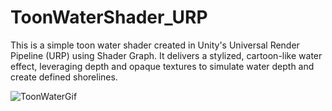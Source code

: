 # ToonWaterShader_URP

This is a simple toon water shader created in Unity's Universal Render Pipeline (URP) using Shader Graph. It delivers a stylized, cartoon-like water effect, leveraging depth and opaque textures to simulate water depth and create defined shorelines.
 
![ToonWaterGif](https://github.com/user-attachments/assets/31a1430c-d1b8-4341-ab54-4826a6adca10)

